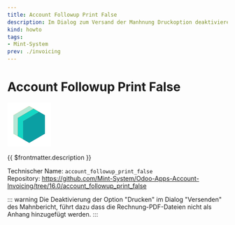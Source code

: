 ```yaml
---
title: Account Followup Print False
description: Im Dialog zum Versand der Manhnung Druckoption deaktivieren.
kind: howto
tags:
- Mint-System
prev: ./invoicing
---
```

# Account Followup Print False

![icon_oms_box](attachments/icons_odoo_mint_system.png)

{{ $frontmatter.description }}

Technischer Name: `account_followup_print_false`\
Repository: <https://github.com/Mint-System/Odoo-Apps-Account-Invoicing/tree/16.0/account_followup_print_false>

::: warning
Die Deaktivierung der Option "Drucken" im Dialog "Versenden" des Mahnbericht, führt dazu dass die Rechnung-PDF-Dateien nicht als Anhang hinzugefügt werden.
:::
